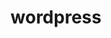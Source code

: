 ---
layout: "category-page"
title: "wordpress"
description: "Tải Graphic Elements: icon, pattern, UI assets."
permalink: "/category/free/"
image: "/assets/images/affiliates.jpg"
color: "#121826"
---